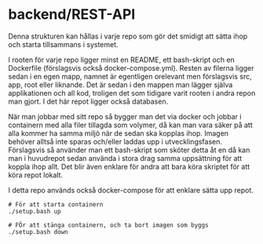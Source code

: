 # backend/REST-API

Denna strukturen kan hållas i varje repo som gör det smidigt att sätta ihop och starta tillsammans i systemet.

I rooten för varje repo ligger minst en README, ett bash-skript och en Dockerfile (förslagsvis också docker-compose.yml). Resten av filerna ligger sedan i en egen mapp, namnet är egentligen orelevant men förslagsvis src, app, root eller liknande. Det är sedan i den mappen man lägger själva applikationen och all kod, troligen det som tidigare varit rooten i andra repon man gjort. I det här repot ligger också databasen.

När man jobbar med sitt repo så bygger man det via docker och jobbar i containern med alla filer tillagda som volymer, då kan man vara säker på att alla kommer ha samma miljö när de sedan ska kopplas ihop. Imagen behöver alltså inte sparas och/eller laddas upp i utvecklingsfasen. Förslagsvis så använder man ett bash-skript som sköter detta åt en då kan man i huvudrepot sedan använda i stora drag samma uppsättning för att koppla ihop allt. Det blir även enklare för andra att bara köra skriptet för att köra repot lokalt.

I detta repo används också docker-compose för att enklare sätta upp repot.

```
# För att starta containern
./setup.bash up

# FÖr att stänga containern, och ta bort imagen som byggs
./setup.bash down
